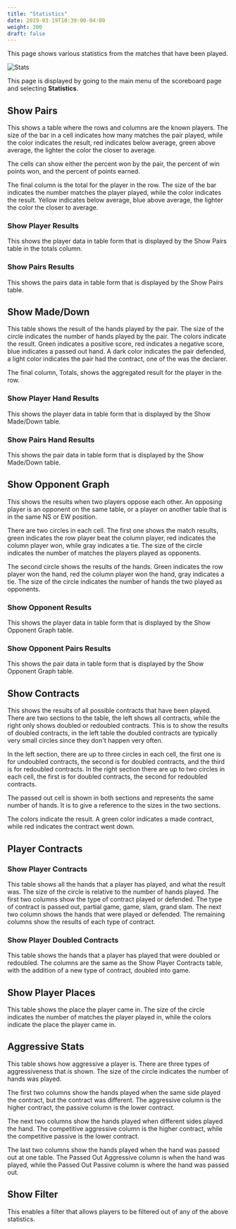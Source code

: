 ```yaml
---
title: "Statistics"
date: 2019-03-19T10:39:00-04:00
weight: 300
draft: false
---
```


This page shows various statistics from the matches that have been played.

![Stats](../images/gen/Duplicate/Stats.png)

This page is displayed by going to the main menu of the scoreboard page and selecting **Statistics**.

## Show Pairs

This shows a table where the rows and columns are the known players.
The size of the bar in a cell indicates how many matches the pair played, while the color indicates the result,
red indicates below average, green above average, the lighter the color the closer to average.

The cells can show either the percent won by the pair, the percent of win points won, and the percent of points earned.

The final column is the total for the player in the row.
The size of the bar indicates the number matches the player played, while the color indicates the result.
Yellow indicates below average, blue above average, the lighter the color the closer to average.

### Show Player Results

This shows the player data in table form that is displayed by the Show Pairs table in the totals column.

### Show Pairs Results

This shows the pairs data in table form that is displayed by the Show Pairs table.

## Show Made/Down

This table shows the result of the hands played by the pair.
The size of the circle indicates the number of hands played by the pair.  The colors indicate the result.
Green indicates a positive score, red indicates a negative score, blue indicates a passed out hand.
A dark color indicates the pair defended, a light color indicates the pair had the contract, one of the was the declarer.

The final column, Totals, shows the aggregated result for the player in the row.

### Show Player Hand Results

This shows the player data in table form that is displayed by the Show Made/Down table.

### Show Pairs Hand Results

This shows the pair data in table form that is displayed by the Show Made/Down table.

## Show Opponent Graph

This shows the results when two players oppose each other.
An opposing player is an opponent on the same table, or a player on another table that is in the same NS or EW position.

There are two circles in each cell.
The first one shows the match results, green indicates the row player beat the column player,
red indicates the column player won, while gray indicates a tie.
The size of the circle indicates the number of matches the players played as opponents.

The second circle shows the results of the hands.
Green indicates the row player won the hand, red the column player won the hand, gray indicates a tie.
The size of the circle indicates the number of hands the two played as opponents.

### Show Opponent Results

This shows the player data in table form that is displayed by the Show Opponent Graph table.

### Show Opponent Pairs Results

This shows the pair data in table form that is displayed by the Show Opponent Graph table.

## Show Contracts

This shows the results of all possible contracts that have been played.
There are two sections to the table, the left shows all contracts, while the right only shows doubled or redoubled contracts.
This is to show the results of doubled contracts, in the left table the doubled contracts are typically very small circles since they don't happen very often.

In the left section, there are up to three circles in each cell, the first one is for undoubled contracts,
the second is for doubled contracts, and the third is for redoubled contracts.
In the right section there are up to two circles in each cell, the first is for doubled contracts, the second for redoubled contracts.

The passed out cell is shown in both sections and represents the same number of hands.
It is to give a reference to the sizes in the two sections.

The colors indicate the result.
A green color indicates a made contract, while red indicates the contract went down.

## Player Contracts

### Show Player Contracts

This table shows all the hands that a player has played, and what the result was.
The size of the circle is relative to the number of hands played.
The first two columns show the type of contract played or defended.
The type of contract is passed out, partial game, game, slam, grand slam.
The next two column shows the hands that were played or defended.
The remaining columns show the results of each type of contract.

### Show Player Doubled Contracts

This table shows the hands that a player has played that were doubled or redoubled.
The columns are the same as the Show Player Contracts table, with the addition of a new type of contract, doubled into game.

## Show Player Places

This table shows the place the player came in.
The size of the circle indicates the number of matches the player played in, while the colors indicate the place the player came in.

## Aggressive Stats

This table shows how aggressive a player is.
There are three types of aggressiveness that is shown.
The size of the circle indicates the number of hands was played.

The first two columns show the hands played when the same side played the contract, but the contract was different.
The aggressive column is the higher contract, the passive column is the lower contract.

The next two columns show the hands played when different sides played the hand.
The competitive aggressive column is the higher contract, while the competitive passive is the lower contract.

The last two columns show the hands played when the hand was passed out at one table.
The Passed Out Aggressive column is when the hand was played, while the Passed Out Passive column is where the hand was passed out.

## Show Filter

This enables a filter that allows players to be filtered out of any of the above statistics.
